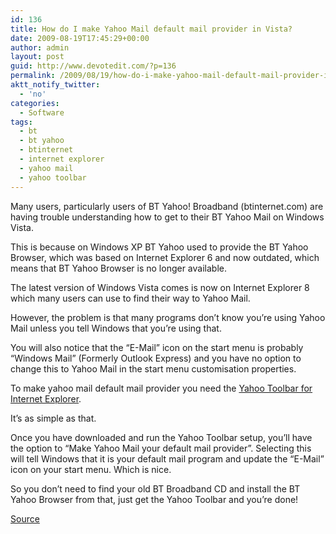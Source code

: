 ```yaml
---
id: 136
title: How do I make Yahoo Mail default mail provider in Vista?
date: 2009-08-19T17:45:29+00:00
author: admin
layout: post
guid: http://www.devotedit.com/?p=136
permalink: /2009/08/19/how-do-i-make-yahoo-mail-default-mail-provider-in-vista/
aktt_notify_twitter:
  - 'no'
categories:
  - Software
tags:
  - bt
  - bt yahoo
  - btinternet
  - internet explorer
  - yahoo mail
  - yahoo toolbar
---
```

Many users, particularly users of BT Yahoo! Broadband (btinternet.com) are having trouble understanding how to get to their BT Yahoo Mail on Windows Vista.

This is because on Windows XP BT Yahoo used to provide the BT Yahoo Browser, which was based on Internet Explorer 6 and now outdated, which means that BT Yahoo Browser is no longer available.

<!--more-->

The latest version of Windows Vista comes is now on Internet Explorer 8 which many users can use to find their way to Yahoo Mail.

However, the problem is that many programs don&#8217;t know you&#8217;re using Yahoo Mail unless you tell Windows that you&#8217;re using that.

You will also notice that the &#8220;E-Mail&#8221; icon on the start menu is probably &#8220;Windows Mail&#8221; (Formerly Outlook Express) and you have no option to change this to Yahoo Mail in the start menu customisation properties.

To make yahoo mail default mail provider you need the [Yahoo Toolbar for Internet Explorer](http://toolbar.yahoo.com/ie).

It&#8217;s as simple as that.

Once you have downloaded and run the Yahoo Toolbar setup, you&#8217;ll have the option to &#8220;Make Yahoo Mail your default mail provider&#8221;. Selecting this will tell Windows that it is your default mail program and update the &#8220;E-Mail&#8221; icon on your start menu. Which is nice.

So you don&#8217;t need to find your old BT Broadband CD and install the BT Yahoo Browser from that, just get the Yahoo Toolbar and you&#8217;re done!

[Source](http://help.yahoo.com/l/us/yahoo/mail/original/settings/settings-10.html)